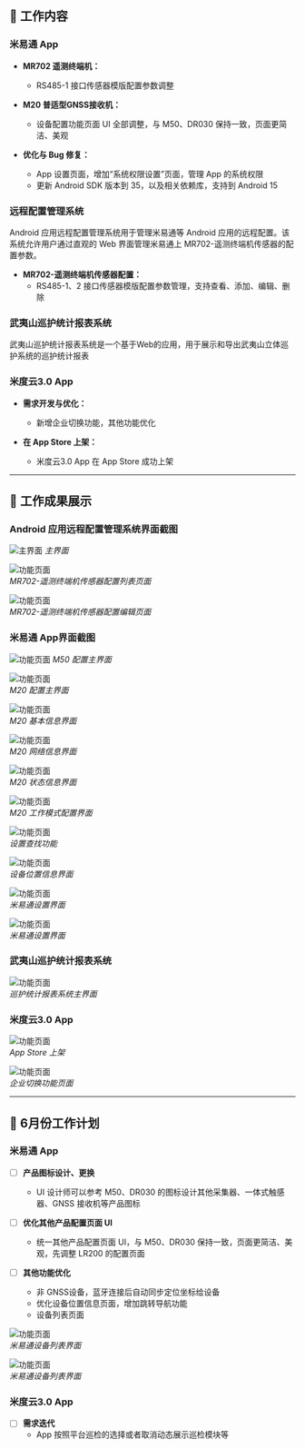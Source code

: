 
## 🚀 工作内容

###  米易通 App
- **MR702 遥测终端机：** 
  - RS485-1 接口传感器模版配置参数调整

- **M20 普适型GNSS接收机：** 
  - 设备配置功能页面 UI 全部调整，与 M50、DR030 保持一致，页面更简洁、美观

- **优化与 Bug 修复：** 
  - App 设置页面，增加“系统权限设置”页面，管理 App 的系统权限
  - 更新 Android SDK 版本到 35，以及相关依赖库，支持到 Android 15

  
###  远程配置管理系统
  Android 应用远程配置管理系统用于管理米易通等 Android 应用的远程配置。该系统允许用户通过直观的 Web 界面管理米易通上 MR702-遥测终端机传感器的配置参数。

- **MR702-遥测终端机传感器配置：** 
  - RS485-1、2 接口传感器模版配置参数管理，支持查看、添加、编辑、删除

### 武夷山巡护统计报表系统

武夷山巡护统计报表系统是一个基于Web的应用，用于展示和导出武夷山立体巡护系统的巡护统计报表

###  米度云3.0 App
- **需求开发与优化：** 
  - 新增企业切换功能，其他功能优化

- **在 App Store 上架：**
  - 米度云3.0 App 在 App Store 成功上架

---

## 📸 工作成果展示

### Android 应用远程配置管理系统界面截图
![主界面](https://i.postimg.cc/PNs1vWH8/Android-1.png)
*主界面*

![功能页面](https://i.postimg.cc/kMkHvLXW/Android-2.png)  
*MR702-遥测终端机传感器配置列表页面*

![功能页面](https://i.postimg.cc/FHvn2cSR/Android-3.png)  
*MR702-遥测终端机传感器配置编辑页面*

### 米易通 App界面截图
![功能页面](https://i.postimg.cc/vB4PWtJP/M50-1.jpg)
*M50 配置主界面*

![功能页面](https://i.postimg.cc/MZc4RzxW/M20-New-1.jpg)  
*M20 配置主界面*

![功能页面](https://i.postimg.cc/sD7N6Kvq/M20-New-2.jpg)  
*M20 基本信息界面*

![功能页面](https://i.postimg.cc/x1PFYCGP/M20-New-3.jpg)  
*M20 网络信息界面*

![功能页面](https://i.postimg.cc/3wJfwTnQ/M20-New-4.jpg)  
*M20 状态信息界面*

![功能页面](https://i.postimg.cc/6Qjj2mm2/M20-New-5.jpg)  
*M20 工作模式配置界面*

![功能页面](https://i.postimg.cc/xjtv0zB8/image.jpg)  
*设置查找功能*

![功能页面](https://i.postimg.cc/3JNgWwHB/image.jpg)  
*设备位置信息界面*

![功能页面](https://i.postimg.cc/C12GSy67/1.jpg)  
*米易通设置界面*

![功能页面](https://i.postimg.cc/d3T80WbY/2.jpg)  
*米易通设置界面*

### 武夷山巡护统计报表系统
![功能页面](https://i.postimg.cc/7hgVxHJ4/image.png)  
*巡护统计报表系统主界面*


###  米度云3.0 App
![功能页面](https://i.postimg.cc/dtfGCKsK/App-Store-Connect.png)  
*App Store 上架*

![功能页面](https://i.postimg.cc/d3T80WbY/2.jpg)  
*企业切换功能页面*



---

## 🎯 6月份工作计划

### 米易通 App
- [ ] **产品图标设计、更换**
  - UI 设计师可以参考 M50、DR030 的图标设计其他采集器、一体式触感器、GNSS 接收机等产品图标

- [ ] **优化其他产品配置页面 UI**
  - 统一其他产品配置页面 UI，与 M50、DR030 保持一致，页面更简洁、美观，先调整 LR200 的配置页面

- [ ] **其他功能优化**
  - 非 GNSS设备，蓝牙连接后自动同步定位坐标给设备
  - 优化设备位置信息页面，增加跳转导航功能
  - 设备列表页面

![功能页面](https://i.postimg.cc/L5MtQcCb/1.png)  
*米易通设备列表界面*

![功能页面](https://i.postimg.cc/ZRNPcbcN/2.png)  
*米易通设备列表界面*

### 米度云3.0 App
- [ ] **需求迭代**
  - App 按照平台巡检的选择或者取消动态展示巡检模块等
  

